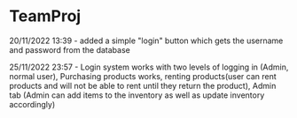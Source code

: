 # TeamProj

20/11/2022 13:39 - added a simple "login" button which gets the username and password from the database

25/11/2022 23:57 - Login system works with two levels of logging in (Admin, normal user), Purchasing products works, renting products(user can rent products and will not be able to rent until they return the product), Admin tab (Admin can add items to the inventory as well as update inventory accordingly)
